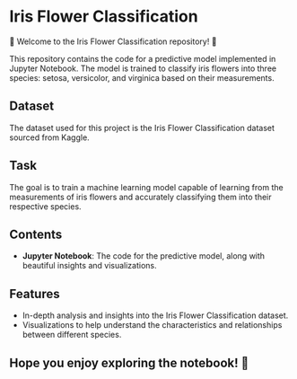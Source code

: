# Iris Flower Classification

🌸 Welcome to the Iris Flower Classification repository! 🌼

This repository contains the code for a predictive model implemented in Jupyter Notebook. The model is trained to classify iris flowers into three species: setosa, versicolor, and virginica based on their measurements.

## Dataset

The dataset used for this project is the Iris Flower Classification dataset sourced from Kaggle.

## Task

The goal is to train a machine learning model capable of learning from the measurements of iris flowers and accurately classifying them into their respective species.

## Contents

- **Jupyter Notebook**: The code for the predictive model, along with beautiful insights and visualizations.

## Features

- In-depth analysis and insights into the Iris Flower Classification dataset.
- Visualizations to help understand the characteristics and relationships between different species.

## Hope you enjoy exploring the notebook! 🌺

